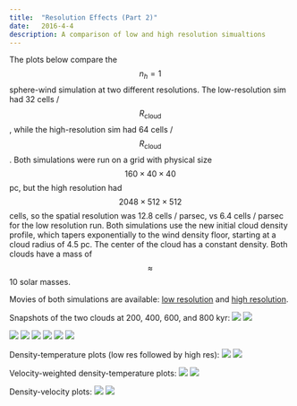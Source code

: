 ```yaml
---
title:  "Resolution Effects (Part 2)"
date:   2016-4-4
description: A comparison of low and high resolution simualtions
---
```


The plots below compare the $$n_h = 1$$ sphere-wind simulation at 
two different resolutions. The low-resolution sim had 32 cells / $$R_\mathrm{cloud}$$,
while the high-resolution sim had 64 cells / $$R_\mathrm{cloud}$$. Both simulations 
were run on a grid with physical size $$160\times40\times40$$ pc, but the high resolution 
had $$2048\times512\times512$$ cells, so the spatial resolution was
12.8 cells / parsec, vs 6.4 cells / parsec for the low resolution run. Both simulations use the
new initial cloud density profile, which tapers exponentially to the wind density floor, starting
at a cloud radius of 4.5 pc. The center of the cloud has a constant density. Both clouds have
a mass of $$\approx$$ 10 solar masses.

Movies of both simulations are available: <a href="brown.as.arizona.edu/~evan/temp/swn1_lowres.mov">
low resolution</a> and <a href="brown.as.arizona.edu/~evan/temp/swn1_highres.mov">high resolution</a>.

Snapshots of the two clouds at 200, 400, 600, and 800 kyr:
<img src="{{ site.url }}assets/images/swn1_lowres_new_200.png">
<img src="{{ site.url }}assets/images/swn1_highres_new_200.png">

<img src="{{ site.url }}assets/images/swn1_lowres_new_400.png">
<img src="{{ site.url }}assets/images/swn1_highres_new_400.png">

<img src="{{ site.url }}assets/images/swn1_lowres_new_600.png">
<img src="{{ site.url }}assets/images/swn1_highres_new_600.png">

<img src="{{ site.url }}assets/images/swn1_lowres_new_800.png">
<img src="{{ site.url }}assets/images/swn1_highres_new_800.png">

Density-temperature plots (low res followed by high res):
<img src="{{ site.url }}assets/images/swn1_lowres_new_nT_200.png">
<img src="{{ site.url }}assets/images/swn1_highres_new_nT_200.png">

Velocity-weighted density-temperature plots:
<img src="{{ site.url }}assets/images/swn1_lowres_new_nvT_200.png">
<img src="{{ site.url }}assets/images/swn1_highres_new_nvT_200.png">

Density-velocity plots:
<img src="{{ site.url }}assets/images/swn1_lowres_new_nv_200.png">
<img src="{{ site.url }}assets/images/swn1_highres_new_nv_200.png">

